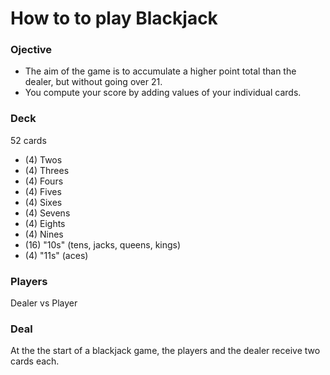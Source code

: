 # How to to play Blackjack

### Ojective
* The aim of the game is to accumulate a higher point total than the dealer, but without going over 21.  
* You compute your score by adding values of your individual cards.

### Deck
52 cards
* (4) Twos
* (4) Threes
* (4) Fours
* (4) Fives
* (4) Sixes
* (4) Sevens
* (4) Eights
* (4) Nines
* (16) "10s" (tens, jacks, queens, kings)
* (4) "11s" (aces)

### Players
Dealer vs Player

### Deal
At the the start of a blackjack game, the players and the dealer receive two cards each.

